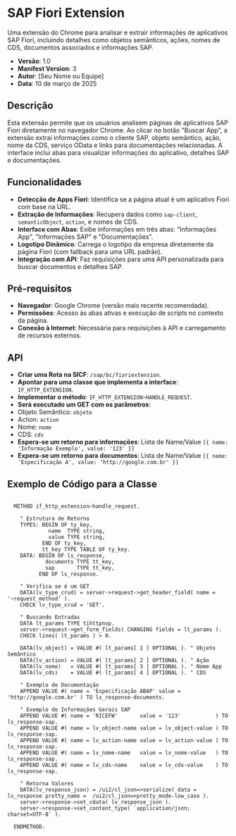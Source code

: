 # SAP Fiori Extension

Uma extensão do Chrome para analisar e extrair informações de aplicativos SAP Fiori, incluindo detalhes como objetos semânticos, ações, nomes de CDS, documentos associados e informações SAP.

- **Versão**: 1.0
- **Manifest Version**: 3
- **Autor**: [Seu Nome ou Equipe]
- **Data**: 10 de março de 2025

## Descrição

Esta extensão permite que os usuários analisem páginas de aplicativos SAP Fiori diretamente no navegador Chrome. Ao clicar no botão "Buscar App", a extensão extrai informações como o cliente SAP, objeto semântico, ação, nome da CDS, serviço OData e links para documentações relacionadas. A interface inclui abas para visualizar informações do aplicativo, detalhes SAP e documentações.

## Funcionalidades

- **Detecção de Apps Fiori**: Identifica se a página atual é um aplicativo Fiori com base na URL.
- **Extração de Informações**: Recupera dados como `sap-client`, `semanticObject`, `action`, e nomes de CDS.
- **Interface com Abas**: Exibe informações em três abas: "Informações App", "Informações SAP" e "Documentações".
- **Logotipo Dinâmico**: Carrega o logotipo da empresa diretamente da página Fiori (com fallback para uma URL padrão).
- **Integração com API**: Faz requisições para uma API personalizada para buscar documentos e detalhes SAP.

## Pré-requisitos

- **Navegador**: Google Chrome (versão mais recente recomendada).
- **Permissões**: Acesso às abas ativas e execução de scripts no contexto da página.
- **Conexão à Internet**: Necessária para requisições à API e carregamento de recursos externos.

## API
- **Criar uma Rota na SICF**: `/sap/bc/fioriextension`.
- **Apontar para uma classe que implementa a interface**: `IF_HTTP_EXTENSION`.
- **Implementar o método**: `IF_HTTP_EXTENSION~HANDLE_REQUEST`.
- **Será executado um GET com os parâmetros**:
-   Objeto Semântico: `objeto`
-   Action: `action`
-   Nome: `nome`
-   CDS: `cds`
- **Espera-se um retorno para informações**: Lista de Name/Value `[{ name: 'Informação Exemplo', value: '123' }]`
- **Expera-se um retorno para documentos**: Lista de Name/Value `[{ name: 'Especificação A', value: 'http://google.com.br' }]`

## Exemplo de Código para a Classe
```abap

  METHOD if_http_extension~handle_request.

    " Estrutura de Retorno
    TYPES: BEGIN OF ty_key,
             name  TYPE string,
             value TYPE string,
           END OF ty_key,
           tt_key TYPE TABLE OF ty_key.
    DATA: BEGIN OF ls_response,
            documents TYPE tt_key,
            sap       TYPE tt_key,
          END OF ls_response.

    " Verifica se é um GET
    DATA(lv_type_crud) = server->request->get_header_field( name = '~request_method' ).
    CHECK lv_type_crud = 'GET'.

    " Buscando Entradas
    DATA lt_params TYPE tihttpnvp.
    server->request->get_form_fields( CHANGING fields = lt_params ).
    CHECK lines( lt_params ) > 0.

    DATA(lv_object) = VALUE #( lt_params[ 1 ] OPTIONAL ). " Objeto Semântico
    DATA(lv_action) = VALUE #( lt_params[ 2 ] OPTIONAL ). " Ação
    DATA(lv_nome)   = VALUE #( lt_params[ 3 ] OPTIONAL ). " Nome App
    DATA(lv_cds)    = VALUE #( lt_params[ 4 ] OPTIONAL ). " CDS

    " Exemplo de Documentação
    APPEND VALUE #( name = 'Especificação ABAP' value = 'http://google.com.br' ) TO ls_response-documents.

    " Exemplo de Informações Gerais SAP
    APPEND VALUE #( name = 'RICEFW'       value = '123'           ) TO ls_response-sap.
    APPEND VALUE #( name = lv_object-name value = lv_object-value ) TO ls_response-sap.
    APPEND VALUE #( name = lv_action-name value = lv_action-value ) TO ls_response-sap.
    APPEND VALUE #( name = lv_nome-name   value = lv_nome-value   ) TO ls_response-sap.
    APPEND VALUE #( name = lv_cds-name    value = lv_cds-value    ) TO ls_response-sap.

    " Retorna Valores
    DATA(lv_response_json) = /ui2/cl_json=>serialize( data = ls_response pretty_name =  /ui2/cl_json=>pretty_mode-low_case ).
    server->response->set_cdata( lv_response_json ).
    server->response->set_content_type( `application/json; charset=UTF-8` ).

  ENDMETHOD.

```
